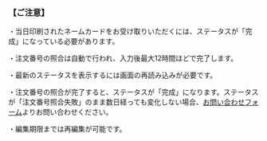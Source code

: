 ### 【ご注意】

・当日印刷されたネームカードをお受け取りいただくには、ステータスが「完成」になっている必要があります。

・注文番号の照合は自動で行われ、入力後最大12時間ほどで完了します。

・最新のステータスを表示するには画面の再読み込みが必要です。

・注文番号の照合が完了すると、ステータスが「完成」になります。ステータスが「注文番号照合失敗」のまま数日経っても変化しない場合、[お問い合わせフォーム](./#form)よりお問い合わせください。

・編集期限までは再編集が可能です。
